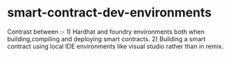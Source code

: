 # smart-contract-dev-environments
Contrast between :- 1) Hardhat and foundry environments both when building,compiling and deploying smart contracts. 2) Building a smart contract using local IDE environments like visual studio rather than in remix.

